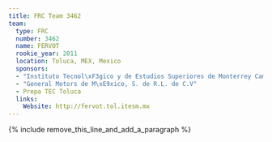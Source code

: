 ```yaml
---
title: FRC Team 3462
team:
  type: FRC
  number: 3462
  name: FERVOT
  rookie_year: 2011
  location: Toluca, MEX, Mexico
  sponsors:
  - "Instituto Tecnol\xF3gico y de Estudios Superiores de Monterrey Campus Toluca"
  - "General Motors de M\xE9xico, S. de R.L. de C.V"
  - Prepa TEC Toluca
  links:
    Website: http://fervot.tol.itesm.mx
---
```


{% include remove_this_line_and_add_a_paragraph %}